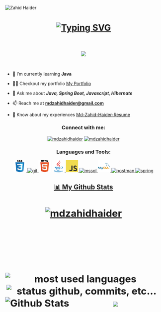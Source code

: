 <p align="left"> <img src="https://komarev.com/ghpvc/?username=mdzahidhaider&label=Profile%20views&color=0e75b6&style=flat" alt="Zahid Haider" /> </p>
<h1>
  <p align="center">
  <a href="https://git.io/typing-svg"><img src="https://readme-typing-svg.demolab.com?font=Best+Sans+Serif+Fonts&weight=100&pause=1000&color=5652FB&background=5A4A4C1F&center=true&vCenter=true&width=650&lines=%F0%9F%91%8B+Hi%2C+you+are+viewing+Zahid+Haider's+github+profile.;An+aspiring+Java+Backend+Developer." alt="Typing SVG" /></a>
  </h1>


<br>
<p align="center"> <img width = 80% src = "https://media.giphy.com/media/RbDKaczqWovIugyJmW/giphy.gif"> </p>
<br>


- 🌱 I’m currently learning  ****Java****

- 👨‍💻 Checkout my portfolio <a href="https://mdzahidhaider.github.io/"> My Portfolio </a>

- 💬 Ask me about ***Java, Spring Boot, Javascript, Hibernate***

- 📫 Reach me at **mdzahidhaider@gmail.com**

- 📄 Know about my experiences <a href="https://drive.google.com/file/d/1XE1KNR45aAapIEcC308jLtBsP-7Er3X6/view?usp=share_link">Md-Zahid-Haider-Resume</a>



<h3 align="center">Connect with me:</h3>
<p align="center">
<a href="https://www.linkedin.com/in/zahid-haider-b38a3b228/" target="blank"><img align="center" src="https://raw.githubusercontent.com/rahuldkjain/github-profile-readme-generator/master/src/images/icons/Social/linked-in-alt.svg" height="30" width="40" alt="mdzahidhaider"/></a>
 <a href="https://twitter.com/mdzahidhaider" target="blank"><img align="center" src="https://cdn.jsdelivr.net/npm/simple-icons@3.0.1/icons/twitter.svg" alt="mdzahidhaider" height="30" width="40" /></a>

</p>

<h3 align="center">Languages and Tools:</h3>
<p align="center"> 
 <a href="https://www.w3schools.com/css/" target="_blank" rel="noreferrer"> <img src="https://raw.githubusercontent.com/devicons/devicon/master/icons/css3/css3-original-wordmark.svg" alt="css3" width="40" height="40"/> </a> <a href="https://git-scm.com/" target="_blank" rel="noreferrer"> <img src="https://www.vectorlogo.zone/logos/git-scm/git-scm-icon.svg" alt="git" width="40" height="40"/> </a>
  <img src="https://raw.githubusercontent.com/devicons/devicon/master/icons/html5/html5-original-wordmark.svg" alt="html5" width="40" height="40"/> </a> <a href="https://www.java.com" target="_blank" rel="noreferrer"> <img src="https://raw.githubusercontent.com/devicons/devicon/master/icons/java/java-original.svg" alt="java" width="40" height="40"/> </a> <a href="https://developer.mozilla.org/en-US/docs/Web/JavaScript" target="_blank" rel="noreferrer"> <img src="https://raw.githubusercontent.com/devicons/devicon/master/icons/javascript/javascript-original.svg" alt="javascript" width="40" height="40"/> </a> <a href="https://www.microsoft.com/en-us/sql-server" target="_blank" rel="noreferrer"> <img src="https://www.svgrepo.com/show/303229/microsoft-sql-server-logo.svg" alt="mssql" width="40" height="40"/> </a> <a href="https://www.mysql.com/" target="_blank" rel="noreferrer"> <img src="https://raw.githubusercontent.com/devicons/devicon/master/icons/mysql/mysql-original-wordmark.svg" alt="mysql" width="40" height="40"/> </a>  <a href="https://postman.com" target="_blank" rel="noreferrer"> <img src="https://www.vectorlogo.zone/logos/getpostman/getpostman-icon.svg" alt="postman" width="40" height="40"/> </a> <a href="https://spring.io/" target="_blank" rel="noreferrer"> <img src="https://www.vectorlogo.zone/logos/springio/springio-icon.svg" alt="spring" width="40" height="40"/> 




  <h2 align="center">📊 My Github Stats<h2>
  <p align="center"> <a href="https://github.com/ryo-ma/github-profile-trophy"><img src="https://github-profile-trophy.vercel.app/?username=mdzahidhaider&theme=onedark" alt="mdzahidhaider" />
    </p>
    </br>
     <p align="center">
<!--    <img align="center" src="https://github-readme-streak-stats.herokuapp.com/?user=mdzahidhaider&theme=radical" width="48%" /> -->
<!--    <img align="center" src="https://github-readme-stats.vercel.app/api?username=mdzahidhaider&show_icons=true&theme=radical" width="48%" /> -->
  </p>
  

  </br>
  <p align="">
   
 <img align="left" alt="most used languages" width="500px" src="https://github-readme-stats.vercel.app/api/top-langs/?username=mdzahidhaider&count_private=true&theme=radical&bg_color=0,000000,130F40&layout=compact&border_radius=8&langs_count=20&hide=hack,swift,kotlin,objective-c"/>
    
  <img alt="status github, commits, etc..." width="500px" align="right" src="https://github-readme-streak-stats.herokuapp.com/?user=mdzahidhaider&count_private=true&show_icons=true&custom_title=Github&theme=radical&bg_color=0,000000,130F40&layout=compact&border_radius=8" />
 

   <img alt=" Github Stats" align="left" src="https://github-readme-stats.vercel.app/api?username=mdzahidhaider&show_icons=true&count_private=true&theme=radical&bg_color=0,000000,130F40&layout=compact&border_radius=10" height="200px"/></a>
    
    
</p>

  
<!--   <p align="center">
   <img align="center" src="https://github-readme-stats.vercel.app/api/top-langs/?username=mdzahidhaider&theme=radical&langs_count=8"  width="24%"/>
</p> -->
  
  
<!--   <img src="https://media.tenor.com/56qHC2FkTnwAAAAC/line-color.gif" width=110% height=100px> -->
  
<!--   <img align="left" src="https://github-readme-activity-graph.cyclic.app/graph?username=mdzahidhaider&theme=react-dark&hide_border=true"> -->
  <img src="https://user-images.githubusercontent.com/73097560/115834477-dbab4500-a447-11eb-908a-139a6edaec5c.gif" width=110%> 

<!--


